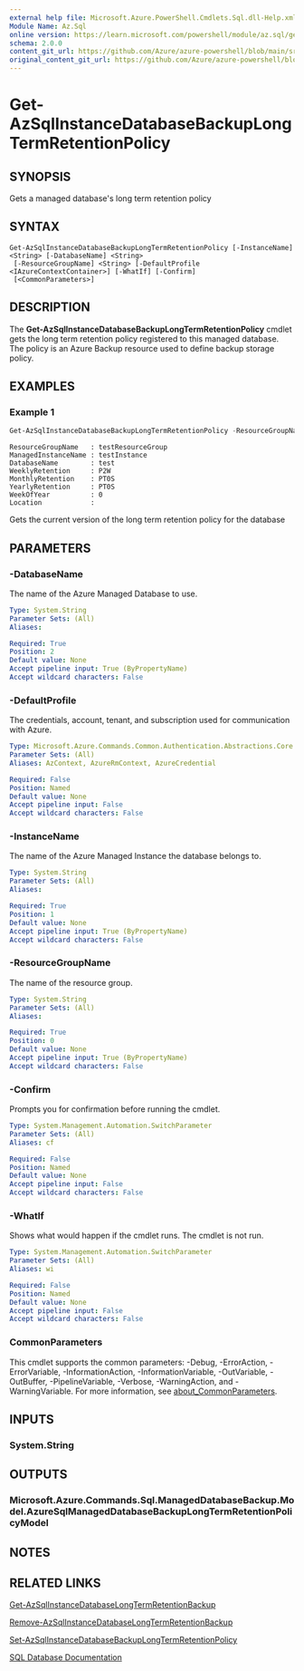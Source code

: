```yaml
---
external help file: Microsoft.Azure.PowerShell.Cmdlets.Sql.dll-Help.xml
Module Name: Az.Sql
online version: https://learn.microsoft.com/powershell/module/az.sql/get-azsqlinstancedatabasebackuplongtermretentionpolicy
schema: 2.0.0
content_git_url: https://github.com/Azure/azure-powershell/blob/main/src/Sql/Sql/help/Get-AzSqlInstanceDatabaseBackupLongTermRetentionPolicy.md
original_content_git_url: https://github.com/Azure/azure-powershell/blob/main/src/Sql/Sql/help/Get-AzSqlInstanceDatabaseBackupLongTermRetentionPolicy.md
---
```


# Get-AzSqlInstanceDatabaseBackupLongTermRetentionPolicy

## SYNOPSIS
Gets a managed database's long term retention policy

## SYNTAX

```
Get-AzSqlInstanceDatabaseBackupLongTermRetentionPolicy [-InstanceName] <String> [-DatabaseName] <String>
 [-ResourceGroupName] <String> [-DefaultProfile <IAzureContextContainer>] [-WhatIf] [-Confirm]
 [<CommonParameters>]
```

## DESCRIPTION
The **Get-AzSqlInstanceDatabaseBackupLongTermRetentionPolicy** cmdlet gets the long term retention policy registered to this managed database.
The policy is an Azure Backup resource used to define backup storage policy.

## EXAMPLES

### Example 1
```powershell
Get-AzSqlInstanceDatabaseBackupLongTermRetentionPolicy -ResourceGroupName testResourceGroup -InstanceName testInstance -DatabaseName test
```

```output
ResourceGroupName   : testResourceGroup
ManagedInstanceName : testInstance
DatabaseName        : test
WeeklyRetention     : P2W
MonthlyRetention    : PT0S
YearlyRetention     : PT0S
WeekOfYear          : 0
Location            :
```

Gets the current version of the long term retention policy for the database

## PARAMETERS

### -DatabaseName
The name of the Azure Managed Database to use.

```yaml
Type: System.String
Parameter Sets: (All)
Aliases:

Required: True
Position: 2
Default value: None
Accept pipeline input: True (ByPropertyName)
Accept wildcard characters: False
```

### -DefaultProfile
The credentials, account, tenant, and subscription used for communication with Azure.

```yaml
Type: Microsoft.Azure.Commands.Common.Authentication.Abstractions.Core.IAzureContextContainer
Parameter Sets: (All)
Aliases: AzContext, AzureRmContext, AzureCredential

Required: False
Position: Named
Default value: None
Accept pipeline input: False
Accept wildcard characters: False
```

### -InstanceName
The name of the Azure Managed Instance the database belongs to.

```yaml
Type: System.String
Parameter Sets: (All)
Aliases:

Required: True
Position: 1
Default value: None
Accept pipeline input: True (ByPropertyName)
Accept wildcard characters: False
```

### -ResourceGroupName
The name of the resource group.

```yaml
Type: System.String
Parameter Sets: (All)
Aliases:

Required: True
Position: 0
Default value: None
Accept pipeline input: True (ByPropertyName)
Accept wildcard characters: False
```

### -Confirm
Prompts you for confirmation before running the cmdlet.

```yaml
Type: System.Management.Automation.SwitchParameter
Parameter Sets: (All)
Aliases: cf

Required: False
Position: Named
Default value: None
Accept pipeline input: False
Accept wildcard characters: False
```

### -WhatIf
Shows what would happen if the cmdlet runs.
The cmdlet is not run.

```yaml
Type: System.Management.Automation.SwitchParameter
Parameter Sets: (All)
Aliases: wi

Required: False
Position: Named
Default value: None
Accept pipeline input: False
Accept wildcard characters: False
```

### CommonParameters
This cmdlet supports the common parameters: -Debug, -ErrorAction, -ErrorVariable, -InformationAction, -InformationVariable, -OutVariable, -OutBuffer, -PipelineVariable, -Verbose, -WarningAction, and -WarningVariable. For more information, see [about_CommonParameters](http://go.microsoft.com/fwlink/?LinkID=113216).

## INPUTS

### System.String

## OUTPUTS

### Microsoft.Azure.Commands.Sql.ManagedDatabaseBackup.Model.AzureSqlManagedDatabaseBackupLongTermRetentionPolicyModel

## NOTES

## RELATED LINKS

[Get-AzSqlInstanceDatabaseLongTermRetentionBackup](./Get-AzSqlInstanceDatabaseLongTermRetentionBackup.md)

[Remove-AzSqlInstanceDatabaseLongTermRetentionBackup](./Remove-AzSqlInstanceDatabaseLongTermRetentionBackup.md)

[Set-AzSqlInstanceDatabaseBackupLongTermRetentionPolicy](./Set-AzSqlInstanceDatabaseBackupLongTermRetentionPolicy.md)

[SQL Database Documentation](https://docs.microsoft.com/azure/sql-database/)